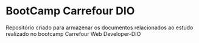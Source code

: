 # BootCamp Carrefour DIO

Repositório criado para armazenar os documentos relacionados ao estudo realizado no bootcamp Carrefour Web Developer-DIO
